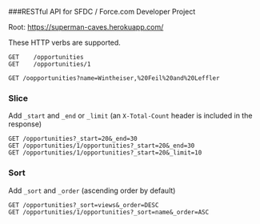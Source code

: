 ###RESTful API for SFDC / Force.com Developer Project

Root:
https://superman-caves.herokuapp.com/

These HTTP verbs are supported.
```
GET    /opportunities
GET    /opportunities/1
```

```
GET /oopportunities?name=Wintheiser,%20Feil%20and%20Leffler
```

### Slice

Add `_start` and `_end` or `_limit` (an `X-Total-Count` header is included in the response)

```
GET /opportunities?_start=20&_end=30
GET /opportunities/1/opportunities?_start=20&_end=30
GET /opportunities/1/opportunities?_start=20&_limit=10
```

### Sort

Add `_sort` and `_order` (ascending order by default)

```
GET /opportunities?_sort=views&_order=DESC
GET /opportunities/1/opportunities?_sort=name&_order=ASC
```
